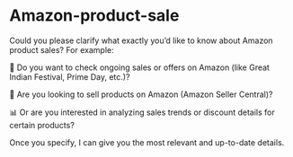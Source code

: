 # Amazon-product-sale
Could you please clarify what exactly you’d like to know about Amazon product sales? For example:

🛒 Do you want to check ongoing sales or offers on Amazon (like Great Indian Festival, Prime Day, etc.)?

💼 Are you looking to sell products on Amazon (Amazon Seller Central)?

📊 Or are you interested in analyzing sales trends or discount details for certain products?


Once you specify, I can give you the most relevant and up-to-date details.

